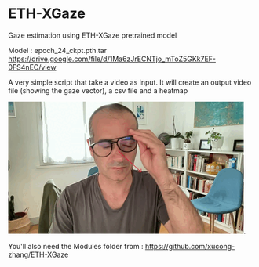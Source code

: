 # ETH-XGaze
Gaze estimation using ETH-XGaze pretrained model

Model : epoch_24_ckpt.pth.tar
https://drive.google.com/file/d/1Ma6zJrECNTjo_mToZ5GKk7EF-0FS4nEC/view

A very simple script that take a video as input. It will create an output video file (showing the gaze vector), a csv file and a heatmap

![alt greatness](nic-gaze.gif "Amazing uh?").

You'll also need the Modules folder from : https://github.com/xucong-zhang/ETH-XGaze
